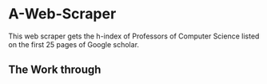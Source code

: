 # A-Web-Scraper

This web scraper gets the h-index of Professors of Computer Science listed on the first 25 pages of Google scholar.


## The Work through
